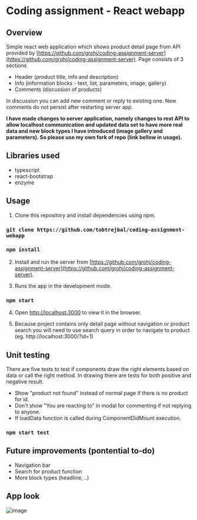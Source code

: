 # Coding assignment - React webapp

## Overview

Simple react web application which shows product detail page from API provided by [https://github.com/grohj/coding-assignment-server](https://github.com/grohj/coding-assignment-server). 
Page consists of 3 sections
- Header (product title, info and description)
- Info (information blocks - text, list, parameters, image, gallery)
- Comments (discussion of products)

In discussion you can add new comment or reply to existing one. New comments do not persist after restarting server app.

**I have made changes to server application, namely changes to rest API to allow localhost communication and updated data set to have more real data and new block types I have introduced (image gallery and parameters). So please use my own fork of repo (link bellow in usage).**

## Libraries used

- typescript
- react-bootstrap
- enzyme

## Usage

1. Clone this repository and install dependencies using npm.
### `git clone https://github.com/tobtrejbal/coding-assignment-webapp`
### `npm install`

2. Install and run the server from [https://github.com/grohj/coding-assignment-server](https://github.com/grohj/coding-assignment-server).

3. Runs the app in the development mode.
### `npm start`

4. Open [http://localhost:3000](http://localhost:3000) to view it in the browser.

5. Because project contains only detail page without navigation or product search you will need to use search query in order to navigate to product (eg. http://localhost:3000/?id=1) 
## Unit testing

There are five tests to test if components draw the right elements based on data or call the right method. In drawing there are tests for both positive and negative result.

- Show "product not found" instead of normal page if there is no product for id.
- Don't show "You are reacting to" in modal for commenting if not replying to anyone.
- If loadData function is called during ComponentDidMount execution. 

### `npm start test`

## Future improvements (pontential to-do)
- Navigation bar
- Search for product function
- More block types (headline, ..)

## App look
![image](https://user-images.githubusercontent.com/26760980/147757642-aed696f2-8a0a-4d19-8aad-3664dbf5a88f.png)
